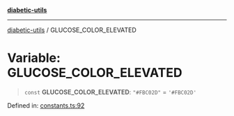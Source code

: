 [**diabetic-utils**](../README.md)

***

[diabetic-utils](../globals.md) / GLUCOSE\_COLOR\_ELEVATED

# Variable: GLUCOSE\_COLOR\_ELEVATED

> `const` **GLUCOSE\_COLOR\_ELEVATED**: `"#FBC02D"` = `'#FBC02D'`

Defined in: [constants.ts:92](https://github.com/marklearst/diabetic-utils/blob/0d03b5cd2e2b5edbf58275075cc81d8df31ac230/src/constants.ts#L92)
